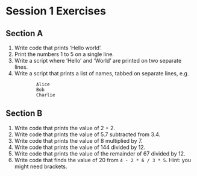 # Session 1 Exercises
## Section A
1. Write code that prints ‘Hello world’.
2. Print the numbers 1 to 5 on a single line.
3. Write a script where ‘Hello’ and ‘World’ are printed on two separate lines.
4. Write a script that prints a list of names, tabbed on separate lines, e.g.
    ```My List of Names:
            Alice
            Bob
            Charlie
    ```

## Section B
1. Write code that prints the value of 2 + 2.
2. Write code that prints the value of 5.7 subtracted from 3.4.
3. Write code that prints the value of 8 multiplied by 7.
4. Write code that prints the value of 144 divided by 12.
5. Write code that prints the value of the remainder of 67 divided by 12.
6. Write code that finds the value of 20 from `4 - 2 * 6 / 3 * 5`. Hint: you might need brackets.
